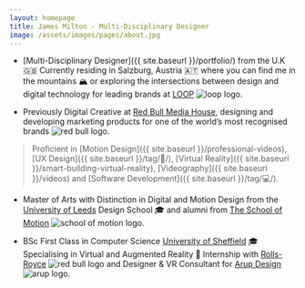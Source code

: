 ```yaml
---
layout: homepage
title: James Milton - Multi-Disciplinary Designer
image: /assets/images/pages/about.jpg
---
```


- [Multi-Disciplinary Designer]({{ site.baseurl }}/portfolio/) from the U.K 🇬🇧 Currently residing in Salzburg, Austria 🇦🇹​ where you can find me in the mountains 🏔 or exploring the intersections between design and digital technology for leading brands at [LOOP](https://www.agentur-loop.com/) <img src="{{ site.baseurl }}/images/2021/looplogo.png" alt="loop logo" class="redbullLogo"/>.

- Previously Digital Creative at [Red Bull Media House](https://www.redbullmediahouse.com/), designing and developing marketing products for one of the world’s most recognised brands <img src="{{ site.baseurl }}/images/2021/redbulllogo.png" alt="red bull logo" class="redbullLogo"/>.

>Proficient in [Motion Design]({{ site.baseurl }}/professional-videos), [UX Design]({{ site.baseurl }}/tag/🎨/), [Virtual Reality]({{ site.baseurl }}/smart-building-virtual-reality), [Videography]({{ site.baseurl }}/videos) and [Software Development]({{ site.baseurl }}/tag/💻/).

- Master of Arts with Distinction in Digital and Motion Design from the [University of Leeds](http://www.leeds.ac.uk) Design School 🎓 and alumni from [The School of Motion](https://www.credly.com/badges/c424773c-8028-46ae-967a-e5ccdc9731a1?source=linked_in_profile) <img src="{{ site.baseurl }}/images/2021/schoolofmotionlogo.png" alt="school of motion logo" class="redbullLogo"/>.

- BSc First Class in Computer Science [University of Sheffield](http://www.sheffield.ac.uk) 🎓 Specialising in Virtual and Augmented Reality 💼 Internship with [Rolls-Royce](http://www.rolls-royce.com) <img src="{{ site.baseurl }}/images/2021/rollsroyce.png" alt="red bull logo" class="redbullLogo"/> and Designer & VR Consultant for [Arup Design](http://www.arup.com) <img src="{{ site.baseurl }}/images/2021/arup.jpg" alt="arup logo" class="redbullLogo"/>.
